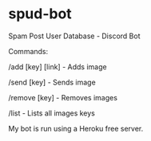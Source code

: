 # spud-bot

Spam Post User Database - Discord Bot

Commands:

/add [key] [link] - Adds image

/send [key] - Sends image

/remove [key] - Removes images

/list - Lists all images keys

My bot is run using a Heroku free server.
